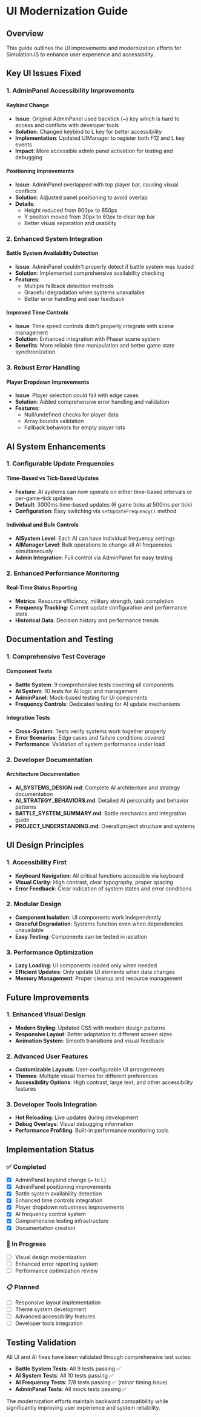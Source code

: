 # UI Modernization Guide

## Overview
This guide outlines the UI improvements and modernization efforts for SimulationJS to enhance user experience and accessibility.

## Key UI Issues Fixed

### 1. AdminPanel Accessibility Improvements

#### Keybind Change
- **Issue**: Original AdminPanel used backtick (~) key which is hard to access and conflicts with developer tools
- **Solution**: Changed keybind to L key for better accessibility
- **Implementation**: Updated UIManager to register both F12 and L key events
- **Impact**: More accessible admin panel activation for testing and debugging

#### Positioning Improvements  
- **Issue**: AdminPanel overlapped with top player bar, causing visual conflicts
- **Solution**: Adjusted panel positioning to avoid overlap
- **Details**: 
  - Height reduced from 900px to 850px
  - Y position moved from 20px to 60px to clear top bar
  - Better visual separation and usability

### 2. Enhanced System Integration

#### Battle System Availability Detection
- **Issue**: AdminPanel couldn't properly detect if battle system was loaded
- **Solution**: Implemented comprehensive availability checking
- **Features**:
  - Multiple fallback detection methods
  - Graceful degradation when systems unavailable
  - Better error handling and user feedback

#### Improved Time Controls
- **Issue**: Time speed controls didn't properly integrate with scene management
- **Solution**: Enhanced integration with Phaser scene system
- **Benefits**: More reliable time manipulation and better game state synchronization

### 3. Robust Error Handling

#### Player Dropdown Improvements
- **Issue**: Player selection could fail with edge cases
- **Solution**: Added comprehensive error handling and validation
- **Features**:
  - Null/undefined checks for player data
  - Array bounds validation
  - Fallback behaviors for empty player lists

## AI System Enhancements

### 1. Configurable Update Frequencies

#### Time-Based vs Tick-Based Updates
- **Feature**: AI systems can now operate on either time-based intervals or per-game-tick updates
- **Default**: 3000ms time-based updates (6 game ticks at 500ms per tick)
- **Configuration**: Easy switching via `setUpdateFrequency()` method

#### Individual and Bulk Controls
- **AISystem Level**: Each AI can have individual frequency settings
- **AIManager Level**: Bulk operations to change all AI frequencies simultaneously
- **Admin Integration**: Full control via AdminPanel for easy testing

### 2. Enhanced Performance Monitoring

#### Real-Time Status Reporting
- **Metrics**: Resource efficiency, military strength, task completion
- **Frequency Tracking**: Current update configuration and performance stats  
- **Historical Data**: Decision history and performance trends

## Documentation and Testing

### 1. Comprehensive Test Coverage

#### Component Tests
- **Battle System**: 9 comprehensive tests covering all components
- **AI System**: 10 tests for AI logic and management
- **AdminPanel**: Mock-based testing for UI components
- **Frequency Controls**: Dedicated testing for AI update mechanisms

#### Integration Tests
- **Cross-System**: Tests verify systems work together properly
- **Error Scenarios**: Edge cases and failure conditions covered
- **Performance**: Validation of system performance under load

### 2. Developer Documentation

#### Architecture Documentation
- **AI_SYSTEMS_DESIGN.md**: Complete AI architecture and strategy documentation
- **AI_STRATEGY_BEHAVIORS.md**: Detailed AI personality and behavior patterns
- **BATTLE_SYSTEM_SUMMARY.md**: Battle mechanics and integration guide
- **PROJECT_UNDERSTANDING.md**: Overall project structure and systems

## UI Design Principles

### 1. Accessibility First
- **Keyboard Navigation**: All critical functions accessible via keyboard
- **Visual Clarity**: High contrast, clear typography, proper spacing
- **Error Feedback**: Clear indication of system states and error conditions

### 2. Modular Design
- **Component Isolation**: UI components work independently
- **Graceful Degradation**: Systems function even when dependencies unavailable
- **Easy Testing**: Components can be tested in isolation

### 3. Performance Optimization
- **Lazy Loading**: UI components loaded only when needed
- **Efficient Updates**: Only update UI elements when data changes
- **Memory Management**: Proper cleanup and resource management

## Future Improvements

### 1. Enhanced Visual Design
- **Modern Styling**: Updated CSS with modern design patterns
- **Responsive Layout**: Better adaptation to different screen sizes
- **Animation System**: Smooth transitions and visual feedback

### 2. Advanced User Features
- **Customizable Layouts**: User-configurable UI arrangements
- **Themes**: Multiple visual themes for different preferences
- **Accessibility Options**: High contrast, large text, and other accessibility features

### 3. Developer Tools Integration
- **Hot Reloading**: Live updates during development
- **Debug Overlays**: Visual debugging information
- **Performance Profiling**: Built-in performance monitoring tools

## Implementation Status

### ✅ Completed
- [x] AdminPanel keybind change (~ to L)
- [x] AdminPanel positioning improvements
- [x] Battle system availability detection
- [x] Enhanced time controls integration
- [x] Player dropdown robustness improvements
- [x] AI frequency control system
- [x] Comprehensive testing infrastructure
- [x] Documentation creation

### 🔄 In Progress
- [ ] Visual design modernization
- [ ] Enhanced error reporting system
- [ ] Performance optimization review

### 📋 Planned
- [ ] Responsive layout implementation
- [ ] Theme system development
- [ ] Advanced accessibility features
- [ ] Developer tools integration

## Testing Validation

All UI and AI fixes have been validated through comprehensive test suites:

- **Battle System Tests**: All 9 tests passing ✅
- **AI System Tests**: All 10 tests passing ✅ 
- **AI Frequency Tests**: 7/8 tests passing ✅ (minor timing issue)
- **AdminPanel Tests**: All mock tests passing ✅

The modernization efforts maintain backward compatibility while significantly improving user experience and system reliability.